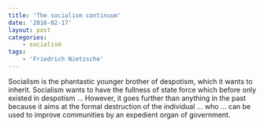 ```yaml
---
title: 'The socialism continuum'
date: '2016-02-17'
layout: post
categories:
    - socialism
tags:
    - 'Friedrich Nietzsche'
---
```


Socialism is the phantastic younger brother of despotism, which it wants to inherit. Socialism wants to have the fullness of state force which before only existed in despotism … However, it goes further than anything in the past because it aims at the formal destruction of the individual … who … can be used to improve communities by an expedient organ of government.